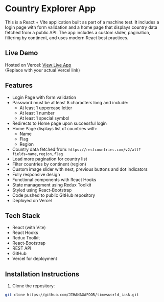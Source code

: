 # Country Explorer App

This is a React + Vite application built as part of a machine test. It includes a login page with form validation and a home page that displays country data fetched from a public API. The app includes a custom slider, pagination, filtering by continent, and uses modern React best practices.

## Live Demo

Hosted on Vercel: [View Live App](https://timesworld-task-five.vercel.app/)  
(Replace with your actual Vercel link)

## Features

- Login Page with form validation
- Password must be at least 8 characters long and include:
  - At least 1 uppercase letter
  - At least 1 number
  - At least 1 special symbol
- Redirects to Home page upon successful login
- Home Page displays list of countries with:
  - Name
  - Flag
  - Region
- Country data fetched from: `https://restcountries.com/v2/all?fields=name,region,flag`
- Load more pagination for country list
- Filter countries by continent (region)
- Custom image slider with next, previous buttons and dot indicators
- Fully responsive design
- Functional components with React Hooks
- State management using Redux Toolkit
- Styled using React-Bootstrap
- Code pushed to public GitHub repository
- Deployed on Vercel

## Tech Stack

- React (with Vite)
- React Hooks
- Redux Toolkit
- React-Bootstrap
- REST API
- GitHub
- Vercel for deployment

## Installation Instructions

1. Clone the repository:

```bash
git clone https://github.com/JIHANAGAFOOR/timesworld_task.git

